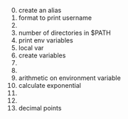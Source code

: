 0. create an alias
1. format to print username
2. 
3. number of directories in $PATH
4. print env variables
5. local var
6. create variables
7.
8.
9. arithmetic on environment variable
10. calculate exponential
11.
12.
13. decimal points
